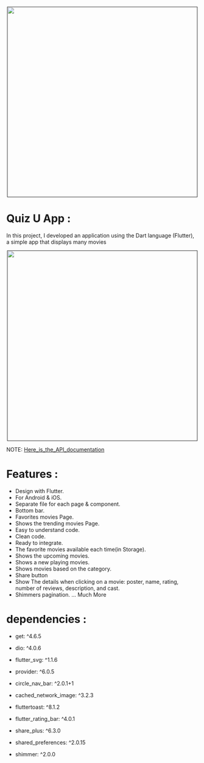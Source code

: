 <p align="center">
    <a href="">
        <img src="./example/poster.png" height="500px">
    </a>
</p>

# Quiz U App :

In this project, I developed an application using the Dart language (Flutter), a simple app that displays many movies

<p align="center">
    <a href="">
        <img src="./example/poster2.png" height="500px">
    </a>
</p>

NOTE: [Here_is_the_API_documentation](https://developers.themoviedb.org/3/movies/get-movie-details)

# Features :

 - Design with Flutter.
 - For Android & iOS.
 - Separate file for each page & component.
 - Bottom bar.
 - Favorites movies Page.
 - Shows the trending movies Page.
 - Easy to understand code.
 - Clean code.
 - Ready to integrate.
 - The favorite movies available each time(in Storage).
 - Shows the upcoming movies.
 - Shows a new playing movies.
 - Shows movies based on the category.
 - Share button
 - Show The details when clicking on a movie: poster, name, rating, number of reviews, description, and cast.
 - Shimmers pagination.
    ... Much More

# dependencies :

- get: ^4.6.5

- dio: ^4.0.6

- flutter_svg: ^1.1.6

- provider: ^6.0.5

- circle_nav_bar: ^2.0.1+1

- cached_network_image: ^3.2.3

- fluttertoast: ^8.1.2

- flutter_rating_bar: ^4.0.1

- share_plus: ^6.3.0

- shared_preferences: ^2.0.15

- shimmer: ^2.0.0
